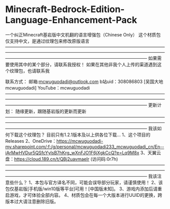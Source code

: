 # Minecraft-Bedrock-Edition-Language-Enhancement-Pack
一个纠正Minecraft基岩版中文机翻的语言增强包（Chinese Only）
这个材质包仅支持中文，是通过纹理包来修改原版语言
————————————————————————————————————————————————————————————————————————————————————————————————————————
如果需要使用其中的某个部分，请联系我授权！
如果在其他非我个人上传的渠道遇到这个纹理包，也请联系我

联系方式：
邮箱:mcwuguodadi@outlook.com
b站uid：308086803 [吴国大地mcwuguodadi]
YouTube：mcwuguodadi
————————————————————————————————————————————————————————————————————————————————————————————————————————
更新计划：
随缘更新，跟随基岩版的更新而更新
————————————————————————————————————————————————————————————————————————————————————————————————————————
我该如何下载这个纹理包？
目前只有1.2.1版本及以上供各位下载...
1、这个项目的Releases
2、OneDrive：https://mcwuguodadi-my.sharepoint.com/:f:/g/personal/mcwuguodadi233_mcwuguodadi_cn/En--iArMwHVDur5QSfcYylsB7hKrg_wXnFJO1F6jXgkCcQ?e=Lq9M8x
3、天翼云盘：https://cloud.189.cn/t/QBj2uavmaeIr (访问码:0r7h)
————————————————————————————————————————————————————————————————————————————————————————————————————————
我该注意些什么？
1、本包与官方译名不同，可能会误导部分玩家，请谨慎使用！
2、该包仅基岩版[手机版/win10版等平台]可用！[中国版未知]。
3、游戏内添加后请重启游戏，才可体验全部内容。
4、材质包会在每一个大版本进行UUID的更换，跨版本过大请注意删除旧版。
